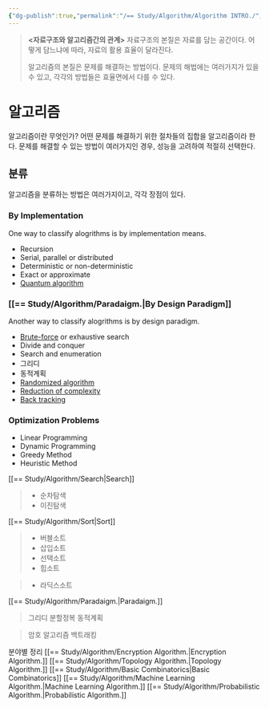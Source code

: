 ```yaml
---
{"dg-publish":true,"permalink":"/== Study/Algorithm/Algorithm INTRO./","created":"2023-12-07T04:25:04.000+09:00","updated":"2025-01-14T15:33:43.000+09:00"}
---
```


>**<자료구조와 알고리즘간의 관계>**
>자료구조의 본질은 자료를 담는 공간이다.
>어떻게 담느냐에 따라, 자료의 활용 효율이 달라진다.
>
>알고리즘의 본질은 문제를 해결하는 방법이다.
>문제의 해법에는 여러가지가 있을 수 있고, 각각의 방법들은 효율면에서 다를 수 있다.

# 알고리즘

알고리즘이란 무엇인가?
어떤 문제를 해결하기 위한 절차들의 집합을 알고리즘이라 한다.
문제를 해결할 수 있는 방법이 여러가지인 경우, 성능을 고려하여 적절히 선택한다.

## 분류
알고리즘을 분류하는 방법은 여러가지이고, 각각 장점이 있다.

### By Implementation
One way to classify alogrithms is by implementation means.

- Recursion
- Serial, parallel or distributed
- Deterministic or non-deterministic
- Exact or approximate
- [Quantum algorithm](https://en.wikipedia.org/wiki/Quantum_algorithm "Quantum algorithm")

### [[== Study/Algorithm/Paradaigm.\|By Design Paradigm]]
Another way to classify alogrithms is by design paradigm.

- [Brute-force](https://en.wikipedia.org/wiki/Brute-force_search "Brute-force search") or exhaustive search
- Divide and conquer
- Search and enumeration
- 그리디
- 동적계획
- [Randomized algorithm](https://en.wikipedia.org/wiki/Randomized_algorithm)
- [Reduction of complexity](https://en.wikipedia.org/wiki/Reduction_(complexity) "Reduction (complexity)")
- [Back tracking](https://en.wikipedia.org/wiki/Back_tracking "Back tracking")

### Optimization Problems

- Linear Programming
- Dynamic Programming
- Greedy Method
- Heuristic Method


[[== Study/Algorithm/Search\|Search]]
>- 순차탐색
>- 이진탐색

[[== Study/Algorithm/Sort\|Sort]]
>- 버블소트
>- 삽입소트
>- 선택소트
>- 힙소트

>- 라딕스소트

[[== Study/Algorithm/Paradaigm.\|Paradaigm.]]
>그리디
>분할정복
>동적계획

>암호 알고리즘
>백트래킹

분야별 정리
[[== Study/Algorithm/Encryption Algorithm.\|Encryption Algorithm.]]
[[== Study/Algorithm/Topology Algorithm.\|Topology Algorithm.]]
[[== Study/Algorithm/Basic Combinatorics\|Basic Combinatorics]]
[[== Study/Algorithm/Machine Learning Algorithm.\|Machine Learning Algorithm.]]
[[== Study/Algorithm/Probabilistic Algorithm.\|Probabilistic Algorithm.]]
